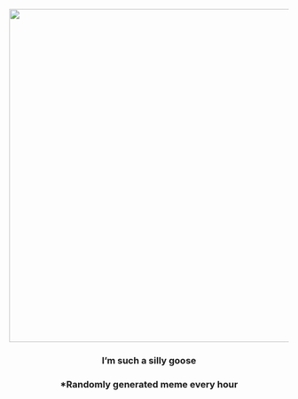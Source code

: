 <p align="center">
        <img src="https://i.redd.it/ac0sov00uo691.gif" width="600" height="600">
        </p>
        <h3 align="center">I’m such a silly goose</h3>
        <h3 align="center">*Randomly generated meme every hour</h3>
    